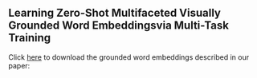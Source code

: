 ## Learning Zero-Shot Multifaceted Visually Grounded Word Embeddingsvia Multi-Task Training
Click [here](https://unitc-my.sharepoint.com/:f:/g/personal/iighs01_cloud_uni-tuebingen_de/EkHWjuQFBAZKuX5L2Lcg87wByGrYT5okxTVqptdVJnnPaA?e=QeEHRX) to download the grounded word embeddings described in our paper:

